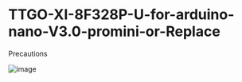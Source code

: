 # TTGO-XI-8F328P-U-for-arduino-nano-V3.0-promini-or-Replace
Precautions

![image](https://github.com/LilyGO/TTGO-XI-8F328P-U-for-arduino-nano-V3.0-promini-or-Replace/blob/master/image1.jpg)
